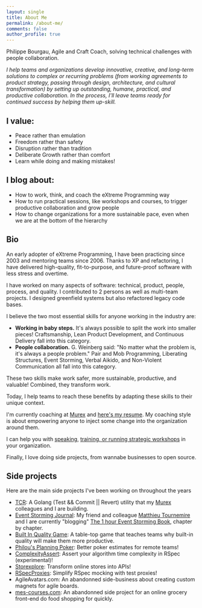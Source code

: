 ```yaml
---
layout: single
title: About Me
permalink: /about-me/
comments: false
author_profile: true
---
```

Philippe Bourgau, Agile and Craft Coach, solving technical challenges with people collaboration.

_I help teams and organizations develop innovative, creative, and long-term solutions to complex or recurring problems (from working agreements to product strategy, passing through design, architecture, and cultural transformation) by setting up outstanding, humane, practical, and productive collaboration. In the process, I'll leave teams ready for continued success by helping them up-skill._

## I value:

- Peace rather than emulation
- Freedom rather than safety
- Disruption rather than tradition
- Deliberate Growth rather than comfort
- Learn while doing and making mistakes!

## I blog about:

- How to work, think, and coach the eXtreme Programming way
- How to run practical sessions, like workshops and courses, to trigger productive collaboration and grow people
- How to change organizations for a more sustainable pace, even when we are at the bottom of the hierarchy

## Bio

An early adopter of eXtreme Programming, I have been practicing since 2003 and mentoring teams since 2006. Thanks to XP and refactoring, I have delivered high-quality, fit-to-purpose, and future-proof software with less stress and overtime.

I have worked on many aspects of software: technical, product, people, process, and quality. I contributed to 2 persons as well as multi-team projects. I designed greenfield systems but also refactored legacy code bases.

I believe the two most essential skills for anyone working in the industry are:

- **Working in baby steps.** It's always possible to split the work into smaller pieces! Craftsmanship, Lean Product Development, and Continuous Delivery fall into this category.
- **People collaboration.** G. Weinberg said: "No matter what the problem is, it's always a people problem." Pair and Mob Programming, Liberating Structures, Event Storming, Verbal Aikido, and Non-Violent Communication all fall into this category.

These two skills make work safer, more sustainable, productive, and valuable! Combined, they transform work.

Today, I help teams to reach these benefits by adapting these skills to their unique context.

I'm currently coaching at [Murex](http://www.murex.com) and [here's my resume](https://www.dropbox.com/s/1eyqcqmnp4y8oh8/cv%20philippe%20bourgau.pdf?dl=0). My coaching style is about empowering anyone to inject some change into the organization around them.

I can help you with [speaking]({{site.baseurl}}/speaking/), [training, or running strategic workshops]({{site.baseurl}}/services/) in your organization.

Finally, I love doing side projects, from wannabe businesses to open source.

## Side projects

Here are the main side projects I've been working on throughout the years

* [TCR](https://github.com/murex/TCR): A Golang (Test && Commit \|\| Revert) utility that my [Murex](https://www.murex.com) colleagues and I are building.
* [Event Storming Journal](https://eventstormingjournal.com): My friend and colleague [Matthieu Tournemire](https://www.linkedin.com/in/matthieu-tournemire/) and I are currently "blogging" [The 1 hour Event Storming Book](https://www.eventstormingjournal.com/1h-event-storming-book/), chapter by chapter.
* [Built In Quality Game](https://philou.github.io/built-in-quality-game/): A table-top game that teaches teams why built-in quality will make them more productive.
* [Philou's Planning Poker](https://philou.github.io/planning-poker/): Better poker estimates for remote teams!
* [ComplexityAssert](https://philou.github.io/complexity-assert/): Assert your algorithm time complexity in RSpec (experimental)!
* [Storexplore](http://philou.github.io/storexplore): Transform online stores into APIs!
* [RSpecProxies](http://philou.github.io/rspecproxies): Simplify RSpec mocking with test proxies!
* AgileAvatars.com: An abandonned side-business about creating custom magnets for agile boards.
* [mes-courses.com](https://github.com/philou/mes-courses): An abandonned side project for an online grocery front-end do food shopping for quickly.
